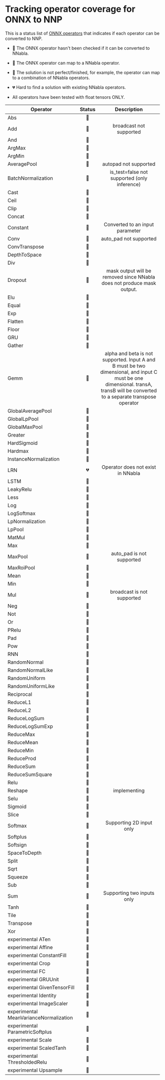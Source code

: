 # Tracking operator coverage for ONNX to NNP

This is a status list of [ONNX operators](https://github.com/onnx/onnx/blob/master/docs/Operators.md)
that indicates if each operator can be converted to NNP.

- :black_heart: The ONNX operator hasn't been checked if it can be converted to NNabla.
- :green_heart: The ONNX operator can map to a NNabla operator.
- :yellow_heart: The solution is not perfect/finished, for example, the operator can map to a combination of NNabla operators.
- :broken_heart: Hard to find a solution with existing NNabla operators.

- All operators have been tested with float tensors ONLY.

| Operator | Status | Description |
|---|:---:|:---:|
|Abs|:green_heart:||
|Add|:yellow_heart:|broadcast not supported|
|And|:black_heart:||
|ArgMax|:black_heart:||
|ArgMin|:black_heart:||
|AveragePool|:yellow_heart:|autopad not supported|
|BatchNormalization|:yellow_heart:|is_test=false not supported (only inference)|
|Cast|:black_heart:||
|Ceil|:black_heart:||
|Clip|:black_heart:||
|Concat|:green_heart:||
|Constant|:yellow_heart:|Converted to an input parameter|
|Conv|:yellow_heart:|auto_pad not supported|
|ConvTranspose|:black_heart:||
|DepthToSpace|:black_heart:||
|Div|:black_heart:||
|Dropout|:yellow_heart:|mask output will be removed since NNabla does not produce mask output.|
|Elu|:black_heart:||
|Equal|:black_heart:||
|Exp|:black_heart:||
|Flatten|:black_heart:||
|Floor|:black_heart:||
|GRU|:black_heart:||
|Gather|:black_heart:||
|Gemm|:yellow_heart:|alpha and beta is not supported. Input A and B must be two dimensional, and input C must be one dimensional. transA, transB will be converted to a separate transpose operator|
|GlobalAveragePool|:green_heart:||
|GlobalLpPool|:black_heart:||
|GlobalMaxPool|:black_heart:||
|Greater|:black_heart:||
|HardSigmoid|:black_heart:||
|Hardmax|:black_heart:||
|InstanceNormalization|:black_heart:||
|LRN|:broken_heart:|Operator does not exist in NNabla|
|LSTM|:black_heart:||
|LeakyRelu|:green_heart:||
|Less|:black_heart:||
|Log|:green_heart:||
|LogSoftmax|:black_heart:||
|LpNormalization|:black_heart:||
|LpPool|:black_heart:||
|MatMul|:green_heart:||
|Max|:black_heart:||
|MaxPool|:yellow_heart:|auto_pad is not supported|
|MaxRoiPool|:black_heart:||
|Mean|:black_heart:||
|Min|:black_heart:||
|Mul|:yellow_heart:|broadcast is not supported|
|Neg|:black_heart:||
|Not|:black_heart:||
|Or|:black_heart:||
|PRelu|:black_heart:||
|Pad|:black_heart:||
|Pow|:black_heart:||
|RNN|:black_heart:||
|RandomNormal|:black_heart:||
|RandomNormalLike|:black_heart:||
|RandomUniform|:black_heart:||
|RandomUniformLike|:black_heart:||
|Reciprocal|:black_heart:||
|ReduceL1|:black_heart:||
|ReduceL2|:black_heart:||
|ReduceLogSum|:black_heart:||
|ReduceLogSumExp|:black_heart:||
|ReduceMax|:black_heart:||
|ReduceMean|:black_heart:||
|ReduceMin|:black_heart:||
|ReduceProd|:black_heart:||
|ReduceSum|:black_heart:||
|ReduceSumSquare|:black_heart:||
|Relu|:green_heart:||
|Reshape|:yellow_heart:|implementing|
|Selu|:black_heart:||
|Sigmoid|:green_heart:||
|Slice|:black_heart:||
|Softmax|:yellow_heart:|Supporting 2D input only|
|Softplus|:black_heart:||
|Softsign|:black_heart:||
|SpaceToDepth|:black_heart:||
|Split|:black_heart:||
|Sqrt|:black_heart:||
|Squeeze|:black_heart:||
|Sub|:black_heart:||
|Sum|:yellow_heart:|Supporting two inputs only|
|Tanh|:green_heart:||
|Tile|:black_heart:||
|Transpose|:green_heart:||
|Xor|:black_heart:||
|experimental ATen|:black_heart:||
|experimental Affine|:black_heart:||
|experimental ConstantFill|:black_heart:||
|experimental Crop|:black_heart:||
|experimental FC|:black_heart:||
|experimental GRUUnit|:black_heart:||
|experimental GivenTensorFill|:black_heart:||
|experimental Identity|:black_heart:||
|experimental ImageScaler|:black_heart:||
|experimental MeanVarianceNormalization|:black_heart:||
|experimental ParametricSoftplus|:black_heart:||
|experimental Scale|:black_heart:||
|experimental ScaledTanh|:black_heart:||
|experimental ThresholdedRelu|:black_heart:||
|experimental Upsample|:black_heart:||

